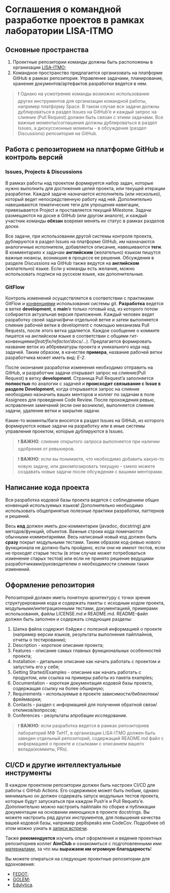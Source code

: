 # Соглашения о командной разработке проектов в рамках лаборатории LISA-ITMO

## Основные пространства
1. Проектные репозитории команды должны быть расположены в организации [LISA-ITMO](https://github.com/LISA-ITMO);
2. Командное пространство предлагается организовать на платформе GitHub в рамках репозитория. Управление задачами, 
планирование, хранение документов/артефактов разработки ведется в нем. 


> ❗ Однако на усмотрение команды возможно использование других инструментов для организации командной работы, например
> платформу Space. В таком случае все задачи должны дублироваться в раздел Issues на GitHub’е и каждый запрос на 
> слияние (Pull Request) должен быть связан с этими задачами. Все важные моменты/соглашения должны дублироваться 
> в раздел Issues, а дискуссионные моменты - в обсуждения (раздел Discussions) репозитория на GitHub.
   
## Работа с репозиторием на платформе GitHub и контроль версий
### Issues, Projects & Discussions
В рамках работы над проектом формируется набор задач, которые нужно выполнить для достижения целей проекта, или текущей
итерации разработки. Каждой задаче назначается исполнитель (или несколько), который ведет непосредственную работу над
ней. Дополнительно навешиваются тематические теги для упрощения навигации, привязывается Project и проставляется
текущий Milestone. Задачи размещаются на доске в GitHub (или другом аналоге), и каждый участник команды **обязан**
вовремя менять их статус в рамках разделов доски.

Все задачи, при использовании другой системы контроля проекта, дублируются в раздел Issues на платформе GitHub, им 
назначаются аналогичные исполнители, добавляется описание, навешиваются **теги**. В комментариях к задачам **английским** (желательно)
языком пишутся важные нюансы, возникшие в процессе ее решения. Обсуждения в разделе Discussions на GitHub также ведутся
на **английском** (желательно) языке. Если у команды есть желание, можно использовать подписи на русском языке, как дополнительные.

### GitFlow
Контроль изменений осуществляется в соответствии с практиками GitFlow и [конвенциями](https://www.conventionalcommits.org/en/v1.0.0/)
использования системы git. 
**Разработка** ведется в ветке **development**, в **main**’e только готовый код, из которого потом собирается 
актуальная версия приложения. Каждый человек ведет разработку своей задачи/фичи отдельной ветке и затем выполняется 
слияние рабочей ветки в development с помощью механизма Pull Requests, после этого ветка удаляется. Каждое сообщение 
о коммите пишется на английском языке в соответствии с общими гит-конвенциями(_feat/fix/refactor/docs/..._). 
Предлагается формировать название веток из аббревиатуры проекта и уникального кода над задачей.
Таким образом, в качестве **примера**, название рабочей ветки разработчика может иметь вид: _E-2_.

После окончания разработки изменения необходимо отправить на GitHub, и разработчик задачи открывает запрос на
слияние(Pull Request) в ветку **development**. Страница Pull Request’a заполняется **полностью** по аналогии с задачей и
**происходит связывание с Issue в разделе Development**, когда открывается запрос на слияние необходимо назначить ваших
менторов и коллег по задачам в поле Assignees для проведения Code Review. После прохождения ревью, исправления
замечаний (если они возникли), выполняется слияние задачи, удаление ветки и закрытие задачи.

Какие-то моменты/баги вносятся в раздел Issues на GitHub, из которого формируются новые задачи на разработку или 
в иные системы управления проектом, которые дублируются в Issues.

> ❗ **ВАЖНО**: слияние открытого запроса выполняется при наличии одобрения от ревьюеров.

> ❗ **ВАЖНО**: если вы понимаете, что необходимо добавить какую-то новую задачу, или декомпозировать текущую - смело 
> можете создавать новые задачи после обсуждения с вашими менторами.

## Написание кода проекта
Вся разработка кодовой базы проекта ведется с соблюдением общих конвенций используемых языков! Дополнительно необходимо
использовать общепринятые полезные практики разработки, паттернов и решений.

Весь **код** должен иметь док-комментарии (javadoc, docstring) для методов/функций, объектов. Важные строки кода
помечаются обычными комментариями. Весь написаный новый код должен быть **сразу** покрыт модульными тестами. Таким
образом код-ревью нового функционала не должно быть пройдено, если они не имеют тестов, если не проходят старые тесты 
(в этом случае может потребоваться изменение старых тестов) или если не принято решение ведущими 
разработчиками/руководителем о необходимости слиянии таких изменений.

## Оформление репозитория
Репозиторий должен иметь понятную архитектуру с точки зрения структурирования кода и содержать пакеты с исходным кодом
проекта, модульными/интеграционными тестами, документацией, примерами использования, файлы LICENSE.md и README.md.
README-файл должен быть заполнен и содержать следующие разделы:
1. Шапка файла содержит бэйджи с полезной информацией о проекте (например версии языков, результаты выполнения 
пайплайнов, отчеты о тестировании);
2. Description - короткое описание проекта;
3. Features - описание самых главных функциональных особенностей проекта;
4. Installation - детальное описание как начать работать с проектом и запустить его у себя;
5. Getting Started/Examples - описание как начать работать с продуктом, или ссылка на примеры работы из пакета examples;
6. Documentation - короткая документация кодовой базы проекта, содержащая ссылку на более обширную;
7. Requirements - используемые в проекте зависимости/библиотеки/фреймворки;
8. Contacts - раздел с информацией для получения обратной связи/откликов/вопросов;
9. Conferences - результаты апробации исследования.

> ❗ **ВАЖНО**: если разработка ведется в рамках репозиториев лабораторий МФ ТиНТ, в организации LISA-ITMO должен быть
> заведен отдельный репозиторий, содержащий README.md файл с информацией о проекте и ссылками с описанием вашего 
> вклада(коммиты, PRs).

## CI/CD и другие интеллектуальные инструменты
В каждом проектном репозитории должен быть настроен CI/CD для работы с GitHub Actions. Его содержимое может быть любым,
однако минимально он должен содержать запуск модульных тестов проекта, которые будут запускаться при каждом Push’е
и Pull Requets’е.
Дополнительно можно настроить пайплайн по сборке и публикации документации на основании имеющихся в проекте docstrings.
Вы можете настроить ряд других инструментов, для повышения качества вашей кодовой базы, например pep8speaks или CodeCov.
Подробнее об этом можно узнать в [записи встречи](https://youtu.be/sdfnG8ageGM?si=CT5ft83wdyq9zy_g).

Также **рекомендуется** изучить опыт оформления и ведения проектных репозиториев коллег **AimClub** и ознакомиться с
подготовленными ими [материалами](https://aimclub.github.io/open-source-ops/best-practices/project-management.html),
за что мы **выражаем им огромную благодарность**!

Вы можете опираться на следующие проектные репозитории для вдохновения:
- [FEDOT](https://github.com/aimclub/FEDOT);
- [GOLEM](https://github.com/aimclub/GOLEM);
- [Edulytica](https://github.com/aimclub/Edulytica).

